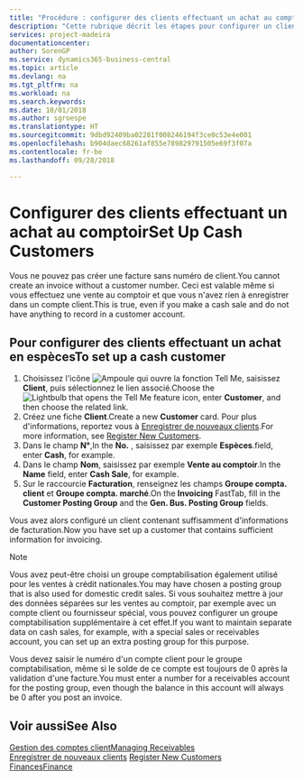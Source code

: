 ```yaml
---
title: "Procédure : configurer des clients effectuant un achat au comptoir | Microsoft Docs"
description: "Cette rubrique décrit les étapes pour configurer un client qui paie en espèces."
services: project-madeira
documentationcenter: 
author: SorenGP
ms.service: dynamics365-business-central
ms.topic: article
ms.devlang: na
ms.tgt_pltfrm: na
ms.workload: na
ms.search.keywords: 
ms.date: 10/01/2018
ms.author: sgroespe
ms.translationtype: HT
ms.sourcegitcommit: 9dbd92409ba02281f008246194f3ce0c53e4e001
ms.openlocfilehash: b904daec68261af855e789829791505e69f3f07a
ms.contentlocale: fr-be
ms.lasthandoff: 09/28/2018

---
```

# <a name="set-up-cash-customers"></a><span data-ttu-id="efc8b-103">Configurer des clients effectuant un achat au comptoir</span><span class="sxs-lookup"><span data-stu-id="efc8b-103">Set Up Cash Customers</span></span>
<span data-ttu-id="efc8b-104">Vous ne pouvez pas créer une facture sans numéro de client.</span><span class="sxs-lookup"><span data-stu-id="efc8b-104">You cannot create an invoice without a customer number.</span></span> <span data-ttu-id="efc8b-105">Ceci est valable même si vous effectuez une vente au comptoir et que vous n'avez rien à enregistrer dans un compte client.</span><span class="sxs-lookup"><span data-stu-id="efc8b-105">This is true, even if you make a cash sale and do not have anything to record in a customer account.</span></span>  

## <a name="to-set-up-a-cash-customer"></a><span data-ttu-id="efc8b-106">Pour configurer des clients effectuant un achat en espèces</span><span class="sxs-lookup"><span data-stu-id="efc8b-106">To set up a cash customer</span></span>  
1.  <span data-ttu-id="efc8b-107">Choisissez l'icône ![Ampoule qui ouvre la fonction Tell Me](media/ui-search/search_small.png "Dites-moi ce que vous voulez faire"), saisissez **Client**, puis sélectionnez le lien associé.</span><span class="sxs-lookup"><span data-stu-id="efc8b-107">Choose the ![Lightbulb that opens the Tell Me feature](media/ui-search/search_small.png "Tell me what you want to do") icon, enter **Customer**, and then choose the related link.</span></span>  
2.  <span data-ttu-id="efc8b-108">Créez une fiche **Client**.</span><span class="sxs-lookup"><span data-stu-id="efc8b-108">Create a new **Customer** card.</span></span> <span data-ttu-id="efc8b-109">Pour plus d'informations, reportez vous à [Enregistrer de nouveaux clients](sales-how-register-new-customers.md).</span><span class="sxs-lookup"><span data-stu-id="efc8b-109">For more information, see [Register New Customers](sales-how-register-new-customers.md).</span></span>
3.  <span data-ttu-id="efc8b-110">Dans le champ **N°**,</span><span class="sxs-lookup"><span data-stu-id="efc8b-110">In the **No.**</span></span> <span data-ttu-id="efc8b-111">, saisissez par exemple **Espèces**.</span><span class="sxs-lookup"><span data-stu-id="efc8b-111">field, enter **Cash**, for example.</span></span>  
4.  <span data-ttu-id="efc8b-112">Dans le champ **Nom**, saisissez par exemple **Vente au comptoir**.</span><span class="sxs-lookup"><span data-stu-id="efc8b-112">In the **Name** field, enter **Cash Sale**, for example.</span></span>  
5.  <span data-ttu-id="efc8b-113">Sur le raccourcie **Facturation**, renseignez les champs **Groupe compta. client** et **Groupe compta. marché**.</span><span class="sxs-lookup"><span data-stu-id="efc8b-113">On the **Invoicing** FastTab, fill in the **Customer Posting Group** and the **Gen. Bus. Posting Group** fields.</span></span>  

 <span data-ttu-id="efc8b-114">Vous avez alors configuré un client contenant suffisamment d'informations de facturation.</span><span class="sxs-lookup"><span data-stu-id="efc8b-114">Now you have set up a customer that contains sufficient information for invoicing.</span></span>  

> [!NOTE]  
>  <span data-ttu-id="efc8b-115">Vous avez peut-être choisi un groupe comptabilisation également utilisé pour les ventes à crédit nationales.</span><span class="sxs-lookup"><span data-stu-id="efc8b-115">You may have chosen a posting group that is also used for domestic credit sales.</span></span> <span data-ttu-id="efc8b-116">Si vous souhaitez mettre à jour des données séparées sur les ventes au comptoir, par exemple avec un compte client ou fournisseur spécial, vous pouvez configurer un groupe comptabilisation supplémentaire à cet effet.</span><span class="sxs-lookup"><span data-stu-id="efc8b-116">If you want to maintain separate data on cash sales, for example, with a special sales or receivables account, you can set up an extra posting group for this purpose.</span></span>  
>   
>  <span data-ttu-id="efc8b-117">Vous devez saisir le numéro d'un compte client pour le groupe comptabilisation, même si le solde de ce compte est toujours de 0 après la validation d'une facture.</span><span class="sxs-lookup"><span data-stu-id="efc8b-117">You must enter a number for a receivables account for the posting group, even though the balance in this account will always be 0 after you post an invoice.</span></span>  

## <a name="see-also"></a><span data-ttu-id="efc8b-118">Voir aussi</span><span class="sxs-lookup"><span data-stu-id="efc8b-118">See Also</span></span>
[<span data-ttu-id="efc8b-119">Gestion des comptes client</span><span class="sxs-lookup"><span data-stu-id="efc8b-119">Managing Receivables</span></span>](receivables-manage-receivables.md)  
<span data-ttu-id="efc8b-120">[Enregistrer de nouveaux clients](sales-how-register-new-customers.md)  </span><span class="sxs-lookup"><span data-stu-id="efc8b-120">[Register New Customers](sales-how-register-new-customers.md)  </span></span>  
[<span data-ttu-id="efc8b-121">Finances</span><span class="sxs-lookup"><span data-stu-id="efc8b-121">Finance</span></span>](finance.md)  


